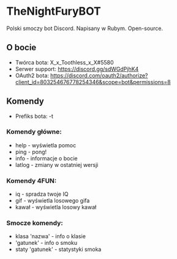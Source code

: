 # TheNightFuryBOT
Polski smoczy bot Discord. Napisany w Rubym. Open-source.
## O bocie
* Twórca bota: X_x_Toothless_x_X#5580
* Serwer support: https://discord.gg/sdWGdPjhK4
* OAuth2 bota: https://discord.com/oauth2/authorize?client_id=803254676778254346&scope=bot&permissions=8
## Komendy
* Prefiks bota: -t 
### Komendy główne:
*  help - wyświetla pomoc 
*  ping - pong!
*  info - informacje o bocie
*  latlog - zmiany w ostatniej wersji
### Komendy 4FUN:
*  iq - spradza twoje IQ
*  gif - wyświetla losowego gifa
*  kawał - wyświetla losowy kawał 
### Smocze komendy:
*  klasa 'nazwa' - info o klasie
*  'gatunek' - info o smoku 
*  staty 'gatunek' - statystyki smoka
